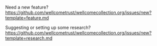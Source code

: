 Need a new feature?
https://github.com/wellcometrust/wellcomecollection.org/issues/new?template=feature.md

Suggesting or setting up some research?
https://github.com/wellcometrust/wellcomecollection.org/issues/new?template=research.md
